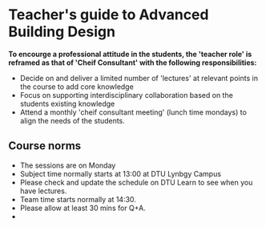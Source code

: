 # Teacher's guide to Advanced Building Design

**To encourge a professional attitude in the students, the 'teacher role' is reframed as that of 'Cheif Consultant' with the following responsibilities:**

* Decide on and deliver a limited number of 'lectures' at relevant points in the course to add core knowledge
* Focus on supporting interdisciplinary collaboration based on the students existing knowledge
* Attend a monthly 'cheif consultant meeting' (lunch time mondays) to align the needs of the students.

## Course norms

* The sessions are on Monday
* Subject time normally starts at 13:00 at DTU Lynbgy Campus
* Please check and update the schedule on DTU Learn to see when you have lectures.
* Team time starts normally at 14:30.
* Please allow at least 30 mins for Q+A.
* 
